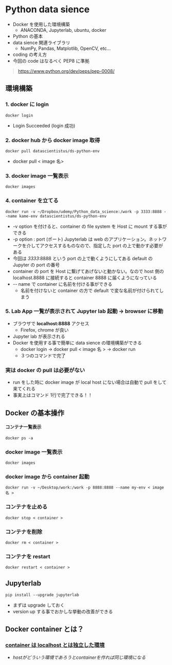 # Python data sience
- Docker を使用した環境構築
  - ANACONDA, Jupyterlab, ubuntu, docker
- Python の基本
- data sience 関連ライブラリ
  - NumPy, Pandas, Matplotlib, OpenCV, etc...
- coding の考え方
- 今回の code はなるべく PEP8 に準拠
> https://www.python.org/dev/peps/pep-0008/
##  環境構築
### 1. docker に login
    docker login
- Login Succeeded  (login 成功)
### 2. docker hub から docker image 取得
    docker pull datascientistus/ds-python-env
- docker pull < image 名>
### 3. docker image 一覧表示
    docker images
### 4. container を立てる
    docker run -v ~/Dropbox/udemy/Python_data_science:/work -p 3333:8888 --name kame-env datascientistus/ds-python-env
- -v option を付けると、container の file system を Host に mount する事ができる
- -p option : port (ポート) Jupyterlab は web のアプリケーション。ネットワークを介してアクセスするものなので、指定した port の上で動かす必要がある
- 今回は *3333*:8888 という port の上で動くようにしてある default の Jupyter の port の番号
- container の port を Host に繋げてあげないと動かない。なので host 側の localhost.8888 に接続すると container 8888 に届くようになっている
-   -- name で container に名前を付ける事ができる
    -   名前を付けないと container の方で default で変な名前が付けられてしまう
### 5.  Lab App 一覧が表示されて Jupyter lab 起動 -> browser に移動
-  ブラウザで **localhost:8888** アクセス
   -  Firefox, chrome が良い
-  Jupyter lab が表示される
-  Docker を使用する事で簡単に data sience の環境構築ができる
   -  docker login -> docker pull < image 名 > -> docker run
   -  ３つのコマンドで完了
### 実は docker の pull は必要がない
  - run をした時に docker image が local host にない場合は自動で pull をして来てくれる
  - 事実上はコマンド 1行で完了できる！！
## Docker の基本操作
#### コンテナ一覧表示
    docker ps -a
### docker image 一覧表示
    docker images
### docker image から container 起動
    docker run -v ~/Desktop/work:/work -p 8888:8888 --name my-env < image名 >
### コンテナを止める
    docker stop < container >
### コンテナを削除
    docker rm < container >
### コンテナを restart
    docker restart < container >
## Jupyterlab
    pip install --upgrade jupyterlab
- まずは upgrade しておく
- version up する事でおかしな挙動の改善ができる
## Docker container とは？
### <u>container は localhost とは独立した環境</u>
- *hostがどういう環境であろうとcontainerを作れば同じ環境になる*
